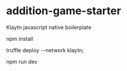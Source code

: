 # addition-game-starter
Klaytn javascript native boilerplate


npm install

truffle deploy --network klaytn;

npm run dev


